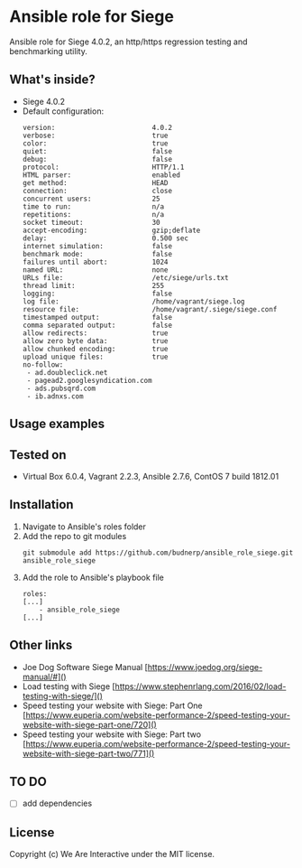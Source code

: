 # Ansible role for Siege
Ansible role for Siege 4.0.2, an http/https regression testing and benchmarking utility.

## What's inside?
- Siege 4.0.2
- Default configuration:
    ```
    version:                        4.0.2
    verbose:                        true
    color:                          true
    quiet:                          false
    debug:                          false
    protocol:                       HTTP/1.1
    HTML parser:                    enabled
    get method:                     HEAD
    connection:                     close
    concurrent users:               25
    time to run:                    n/a
    repetitions:                    n/a
    socket timeout:                 30
    accept-encoding:                gzip;deflate
    delay:                          0.500 sec
    internet simulation:            false
    benchmark mode:                 false
    failures until abort:           1024
    named URL:                      none
    URLs file:                      /etc/siege/urls.txt
    thread limit:                   255
    logging:                        false
    log file:                       /home/vagrant/siege.log
    resource file:                  /home/vagrant/.siege/siege.conf
    timestamped output:             false
    comma separated output:         false
    allow redirects:                true
    allow zero byte data:           true
    allow chunked encoding:         true
    upload unique files:            true
    no-follow:
     - ad.doubleclick.net
     - pagead2.googlesyndication.com
     - ads.pubsqrd.com
     - ib.adnxs.com
    ```
## Usage examples


## Tested on
- Virtual Box 6.0.4, Vagrant 2.2.3, Ansible 2.7.6, ContOS 7 build 1812.01

## Installation
1. Navigate to Ansible's roles folder
2. Add the repo to git modules
    ```
    git submodule add https://github.com/budnerp/ansible_role_siege.git ansible_role_siege
    ```
3. Add the role to Ansible's playbook file
    ```    
    roles:
    [...]
        - ansible_role_siege
    [...]
    ```
   
## Other links
- Joe Dog Software Siege Manual [https://www.joedog.org/siege-manual/#]()
- Load testing with Siege [https://www.stephenrlang.com/2016/02/load-testing-with-siege/]()
- Speed testing your website with Siege: Part One [https://www.euperia.com/website-performance-2/speed-testing-your-website-with-siege-part-one/720]()
- Speed testing your website with Siege: Part two [https://www.euperia.com/website-performance-2/speed-testing-your-website-with-siege-part-two/771]()

## TO DO
-[ ] add dependencies

## License
Copyright (c) We Are Interactive under the MIT license.